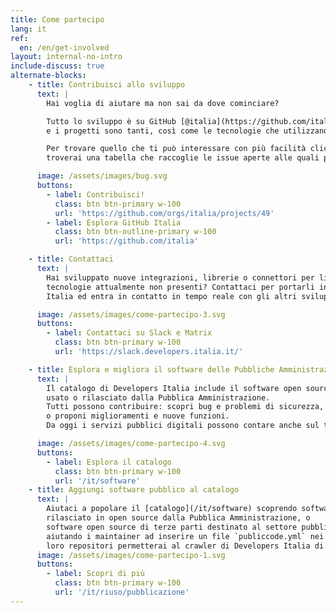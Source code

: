 ```yaml
---
title: Come partecipo
lang: it
ref:
  en: /en/get-involved
layout: internal-no-intro
include-discuss: true
alternate-blocks:
    - title: Contribuisci allo sviluppo
      text: |
        Hai voglia di aiutare ma non sai da dove cominciare?

        Tutto lo sviluppo è su GitHub [@italia](https://github.com/italia "Italia su Github")
        e i progetti sono tanti, così come le tecnologie che utilizzano.

        Per trovare quello che ti può interessare con più facilità clicca su "Contribuisci!",
        troverai una tabella che raccoglie le issue aperte alle quali puoi contribuire.

      image: /assets/images/bug.svg
      buttons:
        - label: Contribuisci!
          class: btn btn-primary w-100
          url: 'https://github.com/orgs/italia/projects/49'
        - label: Esplora GitHub Italia
          class: btn btn-outline-primary w-100
          url: 'https://github.com/italia'

    - title: Contattaci
      text: |
        Hai sviluppato nuove integrazioni, librerie o connettori per linguaggi o
        tecnologie attualmente non presenti? Contattaci per portarli in Developers
        Italia ed entra in contatto in tempo reale con gli altri sviluppatori!

      image: /assets/images/come-partecipo-3.svg
      buttons:
        - label: Contattaci su Slack e Matrix
          class: btn btn-primary w-100
          url: 'https://slack.developers.italia.it/'

    - title: Esplora e migliora il software delle Pubbliche Amministrazioni
      text: |
        Il catalogo di Developers Italia include il software open source
        usato o rilasciato dalla Pubblica Amministrazione.
        Tutti possono contribuire: scopri bug e problemi di sicurezza,
        o proponi miglioramenti e nuove funzioni.
        Da oggi i servizi pubblici digitali possono contare anche sul tuo aiuto.

      image: /assets/images/come-partecipo-4.svg
      buttons:
        - label: Esplora il catalogo
          class: btn btn-primary w-100
          url: '/it/software'
    - title: Aggiungi software pubblico al catalogo
      text: |
        Aiutaci a popolare il [catalogo](/it/software) scoprendo software
        rilasciato in open source dalla Pubblica Amministrazione, o
        software open source di terze parti destinato al settore pubblico:
        aiutando i maintainer ad inserire un file `publiccode.yml` nei
        loro repositori permetterai al crawler di Developers Italia di scoprirli.
      image: /assets/images/come-partecipo-1.svg
      buttons:
        - label: Scopri di più
          class: btn btn-primary w-100
          url: '/it/riuso/pubblicazione'
---
```

